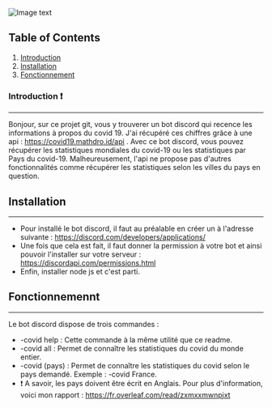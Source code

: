 ![Image text](https://img.lemde.fr/2020/09/21/33/0/766/383/1440/720/75/0/0316a4d_46866764-dash-discord.jpg)
## Table of Contents
1. [Introduction](#introduction)
2. [Installation](#installation)
3. [Fonctionnement](#technologies)
### Introduction ❗
***
Bonjour, sur ce projet git, vous y trouverer un bot discord qui recence les informations à propos du covid 19. J'ai récupéré ces chiffres grâce à une api : https://covid19.mathdro.id/api . Avec ce bot discord, vous pouvez récupérer les statistiques mondiales du covid-19 ou les statistiques par Pays du covid-19. Malheureusement, l'api ne propose pas d'autres fonctionnalités comme récupérer les statistiques selon les villes du pays en question. 
## Installation
***
* Pour installé le bot discord, il faut au préalable en créer un à l'adresse suivante : https://discord.com/developers/applications/
* Une fois que cela est fait, il faut donner la permission à votre bot et ainsi pouvoir l'installer sur votre serveur : https://discordapi.com/permissions.html
* Enfin, installer node js et c'est parti.
## Fonctionnemennt
***
Le bot discord dispose de trois commandes :
* -covid help : Cette commande à la même utilité que ce readme.
* -covid all : Permet de connaître les statistiques du covid du monde entier.
* -covid (pays) : Permet de connaître les statistiques du covid selon le pays demandé. Exemple : -covid France.
* ❗ A savoir, les pays doivent être écrit en Anglais.
Pour plus d'information, voici mon rapport : https://fr.overleaf.com/read/zxmxxmwnpjxt